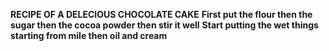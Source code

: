 <b>RECIPE OF A DELECIOUS CHOCOLATE CAKE</b>
<b>First put the flour then the sugar then the cocoa powder then stir it well</b>
<b>Start putting the wet things starting from mile then oil and cream</b>